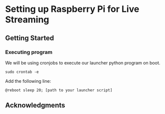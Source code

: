 # Setting up Raspberry Pi for Live Streaming

## Getting Started

### Executing program

We will be using cronjobs to execute our launcher python program on boot.

```
sudo crontab -e
```

Add the following line:
```
@reboot sleep 20; [path to your launcher script]
```

## Acknowledgments
